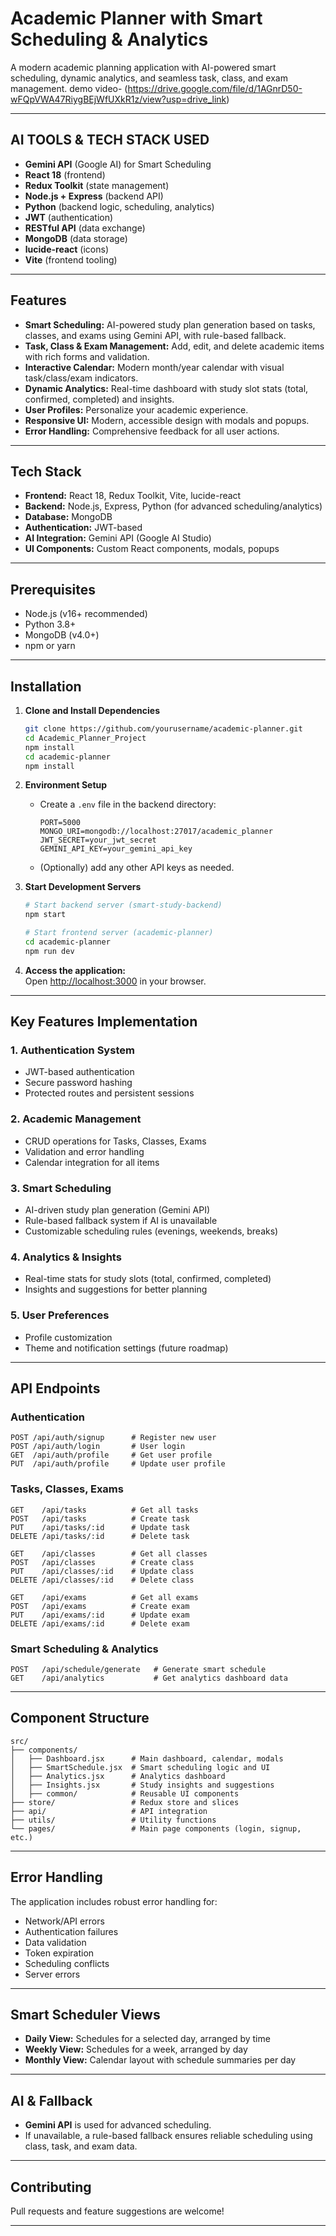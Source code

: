 # Academic Planner with Smart Scheduling & Analytics

A modern academic planning application with AI-powered smart scheduling, dynamic analytics, and seamless task, class, and exam management.
demo video- (https://drive.google.com/file/d/1AGnrD50-wFQpVWA47RiygBEjWfUXkR1z/view?usp=drive_link)

---

## AI TOOLS & TECH STACK USED
- **Gemini API** (Google AI) for Smart Scheduling
- **React 18** (frontend)
- **Redux Toolkit** (state management)
- **Node.js + Express** (backend API)
- **Python** (backend logic, scheduling, analytics)
- **JWT** (authentication)
- **RESTful API** (data exchange)
- **MongoDB** (data storage)
- **lucide-react** (icons)
- **Vite** (frontend tooling)

---

## Features

- **Smart Scheduling:** AI-powered study plan generation based on tasks, classes, and exams using Gemini API, with rule-based fallback.
- **Task, Class & Exam Management:** Add, edit, and delete academic items with rich forms and validation.
- **Interactive Calendar:** Modern month/year calendar with visual task/class/exam indicators.
- **Dynamic Analytics:** Real-time dashboard with study slot stats (total, confirmed, completed) and insights.
- **User Profiles:** Personalize your academic experience.
- **Responsive UI:** Modern, accessible design with modals and popups.
- **Error Handling:** Comprehensive feedback for all user actions.

---

## Tech Stack

- **Frontend:** React 18, Redux Toolkit, Vite, lucide-react
- **Backend:** Node.js, Express, Python (for advanced scheduling/analytics)
- **Database:** MongoDB
- **Authentication:** JWT-based
- **AI Integration:** Gemini API (Google AI Studio)
- **UI Components:** Custom React components, modals, popups

---

## Prerequisites

- Node.js (v16+ recommended)
- Python 3.8+
- MongoDB (v4.0+)
- npm or yarn

---

## Installation

1. **Clone and Install Dependencies**
   ```bash
   git clone https://github.com/yourusername/academic-planner.git
   cd Academic_Planner_Project
   npm install
   cd academic-planner
   npm install
   ```

2. **Environment Setup**
   - Create a `.env` file in the backend directory:
     ```
     PORT=5000
     MONGO_URI=mongodb://localhost:27017/academic_planner
     JWT_SECRET=your_jwt_secret
     GEMINI_API_KEY=your_gemini_api_key
     ```
   - (Optionally) add any other API keys as needed.

3. **Start Development Servers**
   ```bash
   # Start backend server (smart-study-backend)
   npm start

   # Start frontend server (academic-planner)
   cd academic-planner
   npm run dev
   ```

4. **Access the application:**  
   Open [http://localhost:3000](http://localhost:3000) in your browser.

---

## Key Features Implementation

### 1. Authentication System
- JWT-based authentication
- Secure password hashing
- Protected routes and persistent sessions

### 2. Academic Management
- CRUD operations for Tasks, Classes, Exams
- Validation and error handling
- Calendar integration for all items

### 3. Smart Scheduling
- AI-driven study plan generation (Gemini API)
- Rule-based fallback system if AI is unavailable
- Customizable scheduling rules (evenings, weekends, breaks)

### 4. Analytics & Insights
- Real-time stats for study slots (total, confirmed, completed)
- Insights and suggestions for better planning

### 5. User Preferences
- Profile customization
- Theme and notification settings (future roadmap)

---

## API Endpoints

### Authentication
```
POST /api/auth/signup      # Register new user
POST /api/auth/login       # User login
GET  /api/auth/profile     # Get user profile
PUT  /api/auth/profile     # Update user profile
```

### Tasks, Classes, Exams
```
GET    /api/tasks          # Get all tasks
POST   /api/tasks          # Create task
PUT    /api/tasks/:id      # Update task
DELETE /api/tasks/:id      # Delete task

GET    /api/classes        # Get all classes
POST   /api/classes        # Create class
PUT    /api/classes/:id    # Update class
DELETE /api/classes/:id    # Delete class

GET    /api/exams          # Get all exams
POST   /api/exams          # Create exam
PUT    /api/exams/:id      # Update exam
DELETE /api/exams/:id      # Delete exam
```

### Smart Scheduling & Analytics
```
POST   /api/schedule/generate   # Generate smart schedule
GET    /api/analytics           # Get analytics dashboard data
```

---

## Component Structure

```
src/
├── components/
│   ├── Dashboard.jsx      # Main dashboard, calendar, modals
│   ├── SmartSchedule.jsx  # Smart scheduling logic and UI
│   ├── Analytics.jsx      # Analytics dashboard
│   ├── Insights.jsx       # Study insights and suggestions
│   ├── common/            # Reusable UI components
├── store/                 # Redux store and slices
├── api/                   # API integration
├── utils/                 # Utility functions
└── pages/                 # Main page components (login, signup, etc.)
```

---

## Error Handling

The application includes robust error handling for:
- Network/API errors
- Authentication failures
- Data validation
- Token expiration
- Scheduling conflicts
- Server errors

---

## Smart Scheduler Views

- **Daily View:** Schedules for a selected day, arranged by time
- **Weekly View:** Schedules for a week, arranged by day
- **Monthly View:** Calendar layout with schedule summaries per day

---

## AI & Fallback

- **Gemini API** is used for advanced scheduling.  
- If unavailable, a rule-based fallback ensures reliable scheduling using class, task, and exam data.

---

## Contributing

Pull requests and feature suggestions are welcome!

---

